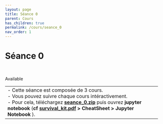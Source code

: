 ```yaml
---
layout: page
title: Séance 0
parent: Cours
has_children: true
permalink: /cours/seance_0
nav_order: 1
---
```


<link rel="stylesheet" href="/css/placement-label.css">   
<link rel="icon" href="/img/logo.png">

<div id="containerIntro">
<h1>Séance 0</h1> &nbsp; <p class="label label-green">Available</p>   
</div>

<table><tr><td>
<i>-</i>&nbsp;Cette séance est composée de 3 cours. <br>
<i>-</i>&nbsp;Vous pouvez suivre chaque cours intéractivement.<br>
<i>-</i>&nbsp;Pour cela, téléchargez <a href="/docs/seance_0.zip"><b>seance_0.zip</b></a> puis ouvrez <b>jupyter notebook</b> (<b>cf <a href="/docs/survival_kit.pdf"> survival_kit.pdf</a> > CheatSheet > Jupyter Notebook </b>).
</td></tr></table>